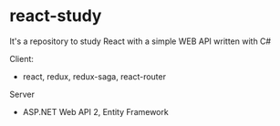 # react-study
It's a repository to study React with a simple WEB API written with C#

Client:
* react, redux, redux-saga, react-router

Server
* ASP.NET Web API 2, Entity Framework
